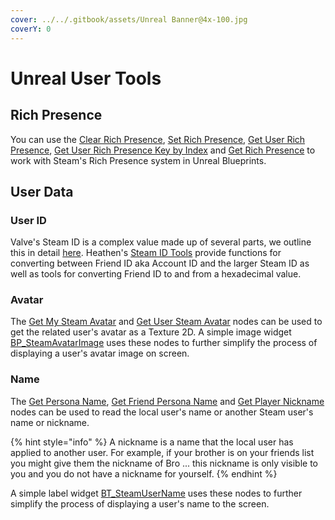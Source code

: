 ```yaml
---
cover: ../../.gitbook/assets/Unreal Banner@4x-100.jpg
coverY: 0
---
```


# Unreal User Tools

## Rich Presence

You can use the [Clear Rich Presence](../../heathens-steamworks-complete/unreal/blueprint-nodes/user/clear-rich-presence.md), [Set Rich Presence](../../heathens-steamworks-complete/unreal/blueprint-nodes/user/set-rich-presence.md), [Get User Rich Presence](../../heathens-steamworks-complete/unreal/blueprint-nodes/user/get-user-rich-presence.md), [Get User Rich Presence Key by Index](../../heathens-steamworks-complete/unreal/blueprint-nodes/user/get-user-rich-presence-key-by-index.md) and [Get Rich Presence](../../heathens-steamworks-complete/unreal/blueprint-nodes/user/get-rich-presence.md) to work with Steam's Rich Presence system in Unreal Blueprints.

## User Data

### User ID

Valve's Steam ID is a complex value made up of several parts, we outline this in detail [here](../../company/steam/steamworks/csteamid.md). Heathen's [Steam ID Tools](../../heathens-steamworks-complete/unreal/blueprint-nodes/user/steam-id-tools.md) provide functions for converting between Friend ID aka Account ID and the larger Steam ID as well as tools for converting Friend ID to and from a hexadecimal value.

### Avatar

The [Get My Steam Avatar](../../heathens-steamworks-complete/unreal/blueprint-nodes/friends/get-my-steam-avatar.md) and [Get User Steam Avatar](../../heathens-steamworks-complete/unreal/blueprint-nodes/friends/get-user-steam-avatar.md) nodes can be used to get the related user's avatar as a Texture 2D. A simple image widget [BP\_SteamAvatarImage](../../heathens-steamworks-complete/unreal/widgets/bp\_steamavatarimage.md) uses these nodes to further simplify the process of displaying a user's avatar image on screen.

### Name

The [Get Persona Name](../../heathens-steamworks-complete/unreal/blueprint-nodes/friends/get-persona-name.md), [Get Friend Persona Name](../../heathens-steamworks-complete/unreal/blueprint-nodes/friends/get-friend-persona-name.md) and [Get Player Nickname](../../heathens-steamworks-complete/unreal/blueprint-nodes/friends/get-player-nickname.md) nodes can be used to read the local user's name or another Steam user's name or nickname.

{% hint style="info" %}
A nickname is a name that the local user has applied to another user. For example, if your brother is on your friends list you might give them the nickname of Bro ... this nickname is only visible to you and you do not have a nickname for yourself.
{% endhint %}

A simple label widget [BT\_SteamUserName](../../heathens-steamworks-complete/unreal/widgets/bp\_steamusername.md) uses these nodes to further simplify the process of displaying a user's name to the screen.
